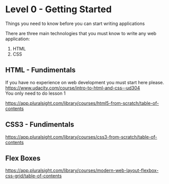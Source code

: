 # Level 0 - Getting Started
Things you need to know before you can start writing applications

There are three main technologies that you must know to write any web application:

1. HTML  
2. CSS  

## HTML - Fundimentals
If you have no experience on web development you must start here please.  
https://www.udacity.com/course/intro-to-html-and-css--ud304  
You only need to do lesson 1  

https://app.pluralsight.com/library/courses/html5-from-scratch/table-of-contents

## CSS3 - Fundimentals
https://app.pluralsight.com/library/courses/css3-from-scratch/table-of-contents

## Flex Boxes
https://app.pluralsight.com/library/courses/modern-web-layout-flexbox-css-grid/table-of-contents

